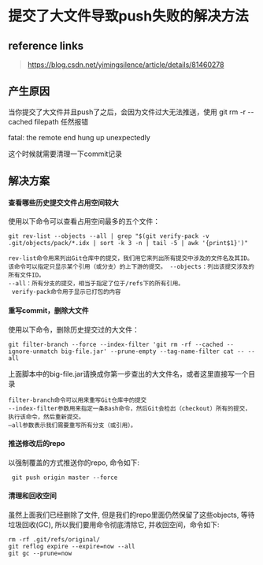 # 提交了大文件导致push失败的解决方法

## reference links

> https://blog.csdn.net/yimingsilence/article/details/81460278

##  产生原因

当你提交了大文件并且push了之后，会因为文件过大无法推送，使用 git rm -r --cached filepath 任然报错

fatal: the remote end hung up unexpectedly

这个时候就需要清理一下commit记录

##  解决方案

####  查看哪些历史提交文件占用空间较大

使用以下命令可以查看占用空间最多的五个文件：

```
git rev-list --objects --all | grep "$(git verify-pack -v .git/objects/pack/*.idx | sort -k 3 -n | tail -5 | awk '{print$1}')"
```

 

```
rev-list命令用来列出Git仓库中的提交，我们用它来列出所有提交中涉及的文件名及其ID。 该命令可以指定只显示某个引用（或分支）的上下游的提交。 --objects：列出该提交涉及的所有文件ID。 
--all：所有分支的提交，相当于指定了位于/refs下的所有引用。
 verify-pack命令用于显示已打包的内容
```

#### 重写commit，删除大文件

使用以下命令，删除历史提交过的大文件：

```
git filter-branch --force --index-filter 'git rm -rf --cached --ignore-unmatch big-file.jar' --prune-empty --tag-name-filter cat -- --all 
```

上面脚本中的big-file.jar请换成你第一步查出的大文件名，或者这里直接写一个目录

```
filter-branch命令可以用来重写Git仓库中的提交
--index-filter参数用来指定一条Bash命令，然后Git会检出（checkout）所有的提交， 执行该命令，然后重新提交。
–all参数表示我们需要重写所有分支（或引用）。
```

#### 推送修改后的repo

以强制覆盖的方式推送你的repo, 命令如下:

```
 git push origin master --force
```

#### 清理和回收空间

虽然上面我们已经删除了文件, 但是我们的repo里面仍然保留了这些objects, 等待垃圾回收(GC), 所以我们要用命令彻底清除它, 并收回空间，命令如下:

```
rm -rf .git/refs/original/
git reflog expire --expire=now --all
git gc --prune=now
```

 